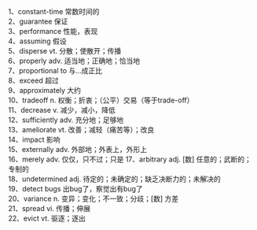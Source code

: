 1、constant-time 常数时间的  
2、guarantee 保证  
3、performance 性能，表现  
4、assuming 假设  
5、disperse vt. 分散；使散开；传播  
6、properly adv. 适当地；正确地；恰当地  
7、proportional to 与...成正比  
8、exceed 超过  
9、approximately 大约  
10、tradeoff n. 权衡；折衷；（公平）交易（等于trade-off）  
11、decrease v. 减少，减小，降低  
12、sufficiently adv. 充分地；足够地  
13、ameliorate vt. 改善；减轻（痛苦等）；改良  
14、impact 影响  
15、externally adv. 外部地；外表上，外形上  
16、merely adv. 仅仅，只不过；只是 
17、arbitrary adj. [数] 任意的；武断的；专制的  
18、undetermined adj. 待定的；未确定的；缺乏决断力的；未解决的  
19、detect bugs 出bug了，察觉出有bug了  
20、variance n. 变异；变化；不一致；分歧；[数] 方差  
21、spread vi. 传播；伸展  
22、evict vt. 驱逐；逐出  
